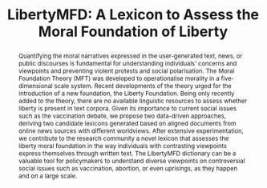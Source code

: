 ---
title: "LibertyMFD: A Lexicon to Assess the Moral Foundation of Liberty"
authors: 
- Oscar Araque 
- Lorenzo Gatti 
- Kyriaki Kalimeri
abstract: '
Quantifying the moral narratives expressed in the user-generated text, news, or public discourses is fundamental for understanding individuals’ concerns and viewpoints and preventing violent protests and social polarisation. The Moral Foundation Theory (MFT) was developed to operationalise morality in a five-dimensional scale system. Recent developments of the theory urged for the introduction of a new foundation, the Liberty Foundation. Being only recently added to the theory, there are no available linguistic resources to assess whether liberty is present in text corpora. Given its importance to current social issues such as the vaccination debate, we propose two data-driven approaches, deriving two candidate lexicons generated based on aligned documents from online news sources with different worldviews. After extensive experimentation, we contribute to the research community a novel lexicon that assesses the liberty moral foundation in the way individuals with contrasting viewpoints express themselves through written text. The LibertyMFD dictionary can be a valuable tool for policymakers to understand diverse viewpoints on controversial social issues such as vaccination, abortion, or even uprisings, as they happen and on a large scale.
'
journal: GoodIT
year: 2022
tasks:
- moral_sentiment_analysis
name: libertyMFD
permalink: /papers/libertyMFD/
layout: paper
pdf: libertyMFD
---